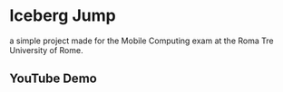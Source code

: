 # Iceberg Jump
a simple project made for the Mobile Computing exam at the Roma Tre University of Rome.

## YouTube Demo
[Iceberg Jump]: (https://youtu.be/2gVfjuNw8AA)
